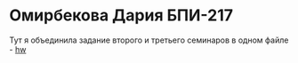 # Омирбекова Дария БПИ-217

Тут я объединила задание второго и третьего семинаров в одном файле - [hw](https://github.com/Raaazzy/SE-classworks/tree/main/hm)
